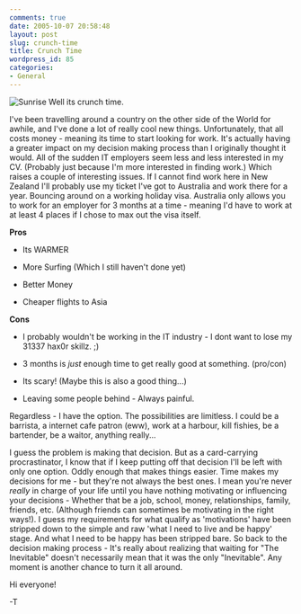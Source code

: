 ```yaml
---
comments: true
date: 2005-10-07 20:58:48
layout: post
slug: crunch-time
title: Crunch Time
wordpress_id: 85
categories:
- General
---
```


![Sunrise](http://www.isystech.net/images/sunrise.png)
Well its crunch time.

I've been travelling around a country on the other side of the World for awhile, and I've done a lot of really cool new things. Unfortunately, that all costs money - meaning its time to start looking for work.  It's actually having a greater impact on my decision making process than I originally thought it would. All of the sudden IT employers seem less and less interested in my CV. (Probably just because I'm more interested in finding work.) 
Which raises a couple of interesting issues. 
If I cannot find work here in New Zealand I'll probably use my ticket I've got to Australia and work there for a year. Bouncing around on a working holiday visa. Australia only allows you to work for an employer for 3 months at a time - meaning I'd have to work at at least 4 places if I chose to max out the visa itself. 

**Pros**

* Its WARMER


* More Surfing (Which I still haven't done yet)


* Better Money


* Cheaper flights to Asia


**Cons**

* I probably wouldn't be working in the IT industry - I dont want to lose my 31337 hax0r skillz. ;)


* 3 months is _just_ enough time to get really good at something. (pro/con)


* Its scary! (Maybe this is also a good thing...)


* Leaving some people behind - Always painful.


Regardless - I have the option. The possibilities are limitless. I could be a barrista, a internet cafe patron (eww), work at a harbour, kill fishies, be a bartender, be a waitor, anything really...

I guess the problem is making that decision. But as a card-carrying procrastinator, I know that if I keep putting off that decision I'll be left with only one option. Oddly enough that makes things easier. Time makes my decisions for me - but they're not always the best ones.
I mean you're never _really_ in charge of your life until you have nothing motivating or influencing your decisions - Whether that be a job, school, money, relationships, family, friends, etc. (Although friends can sometimes be motivating in the right ways!). I guess my requirements for what qualify as 'motivations' have been stripped down to the simple and raw 'what I need to live and be happy' stage. And what I need to be happy has been stripped bare.  So back to the decision making process - It's really about realizing that waiting for "The Inevitable" doesn't necessarily mean that it was the only "Inevitable". Any moment is another chance to turn it all around.

Hi everyone!

   -T


